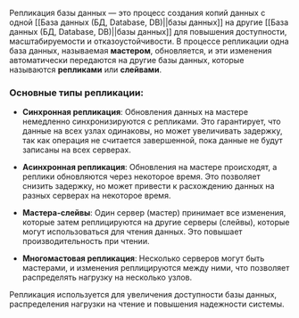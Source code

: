 Репликация базы данных — это процесс создания копий данных с одной [[База данных (БД, Database, DB)||базы данных]] на другие [[База данных (БД, Database, DB)||базы данных]] для повышения доступности, масштабируемости и отказоустойчивости. В процессе репликации одна база данных, называемая **мастером**, обновляется, и эти изменения автоматически передаются на другие базы данных, которые называются **репликами** или **слейвами**.

### Основные типы репликации:

- **Синхронная репликация**: Обновления данных на мастере немедленно синхронизируются с репликами. Это гарантирует, что данные на всех узлах одинаковы, но может увеличивать задержку, так как операция не считается завершенной, пока данные не будут записаны на всех серверах.

- **Асинхронная репликация**: Обновления на мастере происходят, а реплики обновляются через некоторое время. Это позволяет снизить задержку, но может привести к расхождению данных на разных серверах на некоторое время.

- **Мастера-слейвы**: Один сервер (мастер) принимает все изменения, которые затем реплицируются на другие серверы (слейвы), которые могут использоваться для чтения данных. Это повышает производительность при чтении.

- **Многомастовая репликация**: Несколько серверов могут быть мастерами, и изменения реплицируются между ними, что позволяет распределять нагрузку на несколько узлов.

Репликация используется для увеличения доступности базы данных, распределения нагрузки на чтение и повышения надежности системы.
